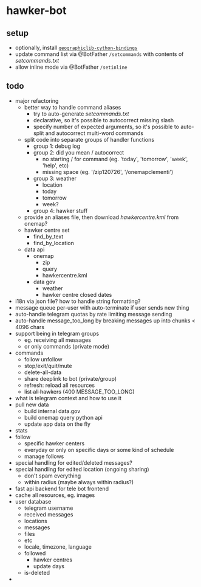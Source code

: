 #   hawker-bot

##  setup
*   optionally, install [`geographiclib-cython-bindings`](https://pypi.org/project/geographiclib-cython-bindings/)
*   update command list via @BotFather `/setcommands` with contents of *setcommands.txt*
*   allow inline mode via @BotFather `/setinline`

##  todo
*   major refactoring
    *   better way to handle command aliases
        *   try to auto-generate *setcommands.txt*
        *   declarative, so it's possible to autocorrect missing slash
        *   specify number of expected arguments, so it's possible to auto-split and autocorrect multi-word commands
    *   split code into separate groups of handler functions
        *   group 1: debug log
        *   group 2: did you mean / autocorrect
            *   no starting / for command (eg. 'today', 'tomorrow', 'week', 'help', etc)
            *   missing space (eg. '/zip120726', '/onemapclementi')
        *   group 3: weather
            *   location
            *   today
            *   tomorrow
            *   week?
        *   group 4: hawker stuff
    *   provide an aliases file, then download *hawkercentre.kml* from onemap?
    *   hawker centre set
        *   find_by_text
        *   find_by_location
    *   data api
        *   onemap
            *   zip
            *   query
            *   hawkercentre.kml
        *   data gov
            *   weather
            *   hawker centre closed dates
*   i18n via json file? how to handle string formatting?
*   message queue per-user with auto-terminate if user sends new thing
*   auto-handle telegram quotas by rate limiting message sending
*   auto-handle message_too_long by breaking messages up into chunks < 4096 chars
*   support being in telegram groups
    *   eg. receiving all messages
    *   or only commands (private mode)
*   commands
    *   follow unfollow
    *   stop/exit/quit/mute 
    *   delete-all-data
    *   share deeplink to bot (private/group)
    *   refresh: reload all resources
    *   ~~list all hawkers~~ (400 MESSAGE_TOO_LONG)
*   what is telegram context and how to use it
*   pull new data
    *   build internal data.gov
    *   build onemap query python api
    *   update app data on the fly
*   stats
*   follow
    *   specific hawker centers
    *   everyday or only on specific days or some kind of schedule
    *   manage follows
*   special handling for edited/deleted messages?
*   special handling for edited location (ongoing sharing)
    *   don't spam everything
    *   within radius (maybe always within radius?)
*   fast api backend for tele bot frontend
*   cache all resources, eg. images
*   user database
    *   telegram username
    *   received messages
    *   locations
    *   messages
    *   files
    *   etc
    *   locale, timezone, language
    *   followed
        *   hawker centres
        *   update days
    *   is-deleted
*   
